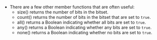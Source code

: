 - There are a few other member functions that are often useful:
	- size() returns the number of bits in the bitset.
	- count() returns the number of bits in the bitset that are set to `true`.
	- all() returns a Boolean indicating whether all bits are set to `true`.
	- any() returns a Boolean indicating whether any bits are set to `true`.
	- none() returns a Boolean indicating whether no bits are set to `true`.